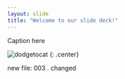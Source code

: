 ```yaml
---
layout: slide
title: "Welcome to our slide deck!"
---
```


Caption here

![dodgetocat](https://octodex.github.com/images/dodgetocat_v2.png)
{: .center}

new file: 003 . changed



